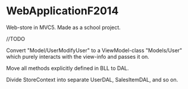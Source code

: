 WebApplicationF2014
===================
Web-store in MVC5. Made as a school project.


//TODO

Convert "Model/UserModifyUser" to a ViewModel-class "Models/User" which purely interacts with the view-info and passes it on.

Move all methods explicitly defined in BLL to DAL. 

Divide StoreContext into separate UserDAL, SalesItemDAL, and so on.
